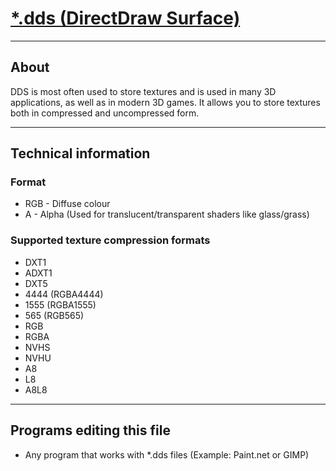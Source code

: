 # [*.dds (DirectDraw Surface)](https://en.wikipedia.org/wiki/DirectDraw_Surface)

___

## About

DDS is most often used to store textures and is used in many 3D applications, as well as in modern 3D games. It allows you to store textures both in compressed and uncompressed form.

___

## Technical information

### Format

- RGB - Diffuse colour
- A - Alpha (Used for translucent/transparent shaders like glass/grass)

### Supported texture compression formats

- DXT1
- ADXT1
- DXT5
- 4444 (RGBA4444)
- 1555 (RGBA1555)
- 565 (RGB565)
- RGB
- RGBA
- NVHS
- NVHU
- A8
- L8
- A8L8

___

## Programs editing this file

- Any program that works with *.dds files (Example: Paint.net or GIMP)
